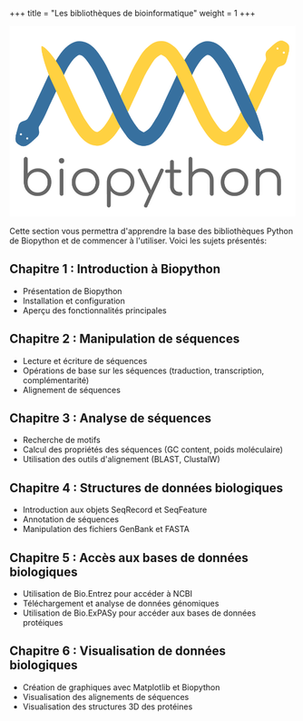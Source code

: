 +++
title = "Les bibliothèques de bioinformatique"
weight = 1
+++

![Biopython](./biopython_logo_m.png?width=25vw)

Cette section vous permettra d'apprendre la base des bibliothèques Python de Biopython et de commencer à l'utiliser.
Voici les sujets présentés:

## Chapitre 1 : Introduction à Biopython
- Présentation de Biopython
- Installation et configuration
- Aperçu des fonctionnalités principales

## Chapitre 2 : Manipulation de séquences
- Lecture et écriture de séquences
- Opérations de base sur les séquences (traduction, transcription, complémentarité)
- Alignement de séquences

## Chapitre 3 : Analyse de séquences
- Recherche de motifs
- Calcul des propriétés des séquences (GC content, poids moléculaire)
- Utilisation des outils d'alignement (BLAST, ClustalW)

## Chapitre 4 : Structures de données biologiques
- Introduction aux objets SeqRecord et SeqFeature
- Annotation de séquences
- Manipulation des fichiers GenBank et FASTA

## Chapitre 5 : Accès aux bases de données biologiques
- Utilisation de Bio.Entrez pour accéder à NCBI
- Téléchargement et analyse de données génomiques
- Utilisation de Bio.ExPASy pour accéder aux bases de données protéiques

## Chapitre 6 : Visualisation de données biologiques
- Création de graphiques avec Matplotlib et Biopython
- Visualisation des alignements de séquences
- Visualisation des structures 3D des protéines

